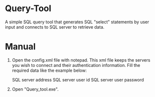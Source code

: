 # Query-Tool
A simple SQL query tool that generates SQL "select" statements by user input and connects to SQL server to retrieve data.

# Manual
1. Open the config.xml file with notepad. This xml file keeps the servers you wish to connect and their authentication information. Fill the required data like the example below:

    <environment name="SQL server name">
        <connection>SQL server address</connection>
        <uid>SQL server user id</uid>
        <password>SQL server user password</password>
    </environment>
    
2. Open "Query_tool.exe". 
